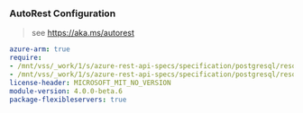 ### AutoRest Configuration

> see https://aka.ms/autorest

``` yaml
azure-arm: true
require:
- /mnt/vss/_work/1/s/azure-rest-api-specs/specification/postgresql/resource-manager/readme.md
- /mnt/vss/_work/1/s/azure-rest-api-specs/specification/postgresql/resource-manager/readme.go.md
license-header: MICROSOFT_MIT_NO_VERSION
module-version: 4.0.0-beta.6
package-flexibleservers: true
```